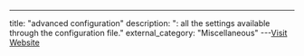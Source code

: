 ---
title: "advanced configuration"
description: ": all the settings available through the configuration file."
external_category: "Miscellaneous"
---[Visit Website](https://kubehound.io/user-guide/advanced-configuration/)

